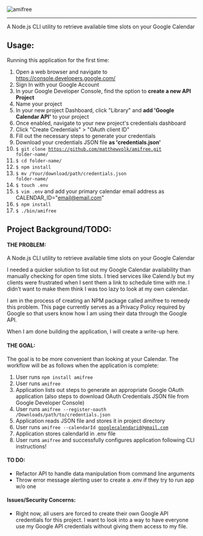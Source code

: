 ![amifree](https://i.imgur.com/d5KjzJb.png "amifree")

---
A Node.js CLI utility to retrieve available time slots on your Google Calendar

## Usage:
Running this application for the first time:

1. Open a web browser and navigate to https://console.developers.google.com/
2. Sign In with your Google Account
3. In your Google Developer Console, find the option to **create a new API Project**
4. Name your project
5. In your new project Dashboard, click "Library" and **add 'Google Calendar API'** to your project
6. Once enabled, navigate to your new project's credentials dashboard
7. Click "Create Credentials" > "OAuth client ID"
8. Fill out the necessary steps to generate your credentials
9. Download your credentials JSON file **as 'credentials.json'**
10. <code>$ git clone https://github.com/matthewvolk/amifree.git folder-name/</code>
11. <code>$ cd folder-name/</code>
12. <code>$ npm install</code>
13. <code>$ mv /Your/download/path/credentials.json folder-name/</code>
14. <code>$ touch .env</code>
15. <code>$ vim .env</code> and add your primary calendar email address as CALENDAR_ID="email@email.com"
16. <code>$ npm install</code>
17. <code>$ ./bin/amifree</code>

## Project Background/TODO:
#### THE PROBLEM:
A Node.js CLI utility to retrieve available time slots on your Google Calendar

I needed a quicker solution to list out my Google Calendar availability than manually checking for open time slots. I tried services like Calend.ly but my clients were frustrated when I sent them a link to schedule time with me. I didn’t want to make them think I was too lazy to look at my own calendar.

I am in the process of creating an NPM package called amifree to remedy this problem. This page currently serves as a Privacy Policy required by Google so that users know how I am using their data through the Google API.

When I am done building the application, I will create a write-up here.

#### THE GOAL: 
The goal is to be more convenient than looking at your Calendar. The workflow will be as follows when the application is complete:
1. User runs <code>npm install amifree</code>
2. User runs <code>amifree</code>
3. Application lists out steps to generate an appropriate Google OAuth application (also steps to download OAuth Credentials JSON file from Google Developer Console)
5. User runs <code>amifree --register-oauth /Downloads/path/to/credentials.json</code>
6. Application reads JSON file and stores it in project directory
7. User runs <code>amifree --calendarId googlecalendarid@gmail.com</code>
8. Application stores calendarId in .env file
9. User runs <code>amifree</code> and successfully configures application following CLI instructions!

#### TO DO:
* Refactor API to handle data manipulation from command line arguments
* Throw error message alerting user to create a .env if they try to run app w/o one

#### Issues/Security Concerns:
* Right now, all users are forced to create their own Google API credentials for this project. I want to look into a way to have everyone use my Google API credentials without giving them access to my file.

